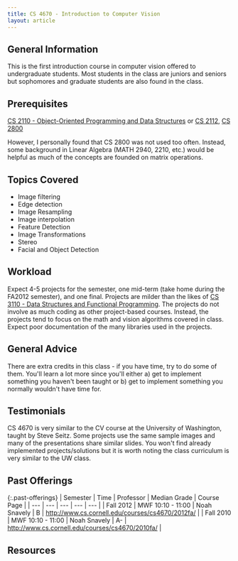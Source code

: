 ```yaml
---
title: CS 4670 - Introduction to Computer Vision
layout: article
---
```


## General Information

This is the first introduction course in computer vision offered to undergraduate students. Most students in the class are juniors and seniors but sophomores and graduate students are also found in the class.

## Prerequisites

[CS 2110 - Object-Oriented Programming and Data Structures](https://github.com/mrkev/Official-CS-Wiki/blob/master/classes/CS2110.md) or [CS 2112](https://github.com/mrkev/Official-CS-Wiki/blob/master/classes/CS2112.md), [CS 2800](https://github.com/mrkev/Official-CS-Wiki/blob/master/classes/CS2800.md)

However, I personally found that CS 2800 was not used too often. Instead, some background in Linear Algebra (MATH 2940, 2210, etc.) would be helpful as much of the concepts are founded on matrix operations.

## Topics Covered

 - Image filtering
 - Edge detection
 - Image Resampling
 - Image interpolation
 - Feature Detection
 - Image Transformations
 - Stereo
 - Facial and Object Detection

## Workload

Expect 4-5 projects for the semester, one mid-term (take home during the FA2012 semester), and one final. Projects are milder than the likes of [CS 3110 - Data Structures and Functional Programming](https://github.com/mrkev/Official-CS-Wiki/blob/master/classes/CS3110.md). The projects do not involve as much coding as other project-based courses. Instead, the projects tend to focus on the math and vision algorithms covered in class. Expect poor documentation of the many libraries used in the projects.

## General Advice

There are extra credits in this class - if you have time, try to do some of them. You'll learn a lot more since you'll either a) get to implement something you haven't been taught or b) get to implement something you normally wouldn't have time for.

## Testimonials

CS 4670 is very similar to the CV course at the University of Washington, taught by Steve Seitz. Some projects use the same sample images and many of the presentations share similar slides. You won't find already implemented projects/solutions but it is worth noting the class curriculum is very similar to the UW class.

## Past Offerings

{:.past-offerings}
| Semester | Time | Professor | Median Grade | Course Page |
| --- | --- | --- | --- | --- |
| Fall 2012 | MWF 10:10 - 11:00 | Noah Snavely | B | http://www.cs.cornell.edu/courses/cs4670/2012fa/ |
| Fall 2010 | MWF 10:10 - 11:00 | Noah Snavely | A- | http://www.cs.cornell.edu/courses/cs4670/2010fa/ |

## Resources
